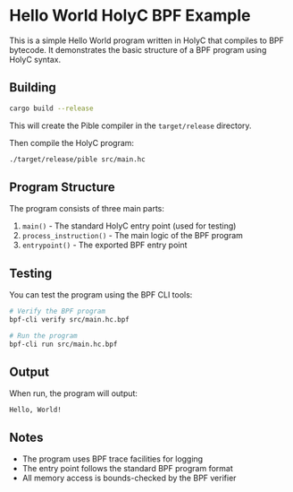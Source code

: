# Hello World HolyC BPF Example

This is a simple Hello World program written in HolyC that compiles to BPF bytecode. It demonstrates the basic structure of a BPF program using HolyC syntax.

## Building

```bash
cargo build --release
```

This will create the Pible compiler in the `target/release` directory.

Then compile the HolyC program:

```bash
./target/release/pible src/main.hc
```

## Program Structure

The program consists of three main parts:

1. `main()` - The standard HolyC entry point (used for testing)
2. `process_instruction()` - The main logic of the BPF program
3. `entrypoint()` - The exported BPF entry point

## Testing

You can test the program using the BPF CLI tools:

```bash
# Verify the BPF program
bpf-cli verify src/main.hc.bpf

# Run the program
bpf-cli run src/main.hc.bpf
```

## Output

When run, the program will output:
```
Hello, World!
```

## Notes

- The program uses BPF trace facilities for logging
- The entry point follows the standard BPF program format
- All memory access is bounds-checked by the BPF verifier